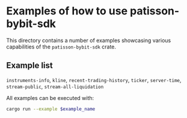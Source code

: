 # Examples of how to use patisson-bybit-sdk

This directory contains a number of examples showcasing various capabilities of the `patisson-bybit-sdk` crate.

## Example list

`instruments-info`, `kline`, `recent-trading-history`, `ticker`, `server-time`, `stream-public`, `stream-all-liquidation`

All examples can be executed with:

```sh
cargo run --example $example_name
```
